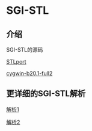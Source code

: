 # SGI-STL

## 介绍

SGI-STL的源码

[STLport][STLport]

[cygwin-b20.1-full2][cygwin]

## 更详细的SGI-STL解析

[解析1][SGI-STL1]

[解析2][SGI-STL2]




[STLport]:https://github.com/Umbrella8671/SGI-STL/tree/master/STLport-5.1.5
[cygwin]:https://github.com/Umbrella8671/SGI-STL/tree/master/cygwin-b20.1-full2
[SGI-STL1]:https://github.com/steveLauwh/SGI-STL
[SGI-STL2]:https://github.com/TBLGSn/SGI-STL